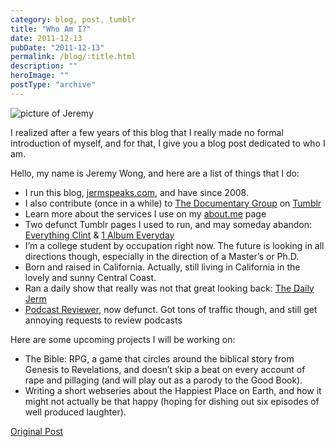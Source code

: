```yaml
---
category: blog, post, tumblr
title: "Who Am I?"
date: 2011-12-13
pubDate: "2011-12-13"
permalink: /blog/:title.html
description: ""
heroImage: ""
postType: "archive"
---
```




![picture of Jeremy](http://appropriatetechnology.wikispaces.com/file/view/IMG_1806.jpg/274879616/IMG_1806.jpg)

I realized after a few years of this blog that I really made no formal introduction of myself, and for that, I give you a blog post dedicated to who I am.

Hello, my name is Jeremy Wong, and here are a list of things that I do:

- I run this blog, [jermspeaks.com](http://jermspeaks.com/), and have since 2008.
- I also contribute (once in a while) to [The Documentary Group](http://docgroup.org/) on [Tumblr](https://www.tumblr.com/)
- Learn more about the services I use on my [about.me](https://about.me/jeremywong) page
- Two defunct Tumblr pages I used to run, and may someday abandon: [Everything Clint](http://everythingclint.tumblr.com/) & [1 Album Everyday](http://albumperday.tumblr.com/)
- I’m a college student by occupation right now. The future is looking in all directions though, especially in the direction of a Master’s or Ph.D.
- Born and raised in California. Actually, still living in California in the lovely and sunny Central Coast.
- Ran a daily show that really was not that great looking back: [The Daily Jerm](https://vimeo.com/album/48089)
- [Podcast Reviewer](https://podcastsdaily.wordpress.com/), now defunct. Got tons of traffic though, and still get annoying requests to review podcasts

Here are some upcoming projects I will be working on:

- The Bible: RPG, a game that circles around the biblical story from Genesis to Revelations, and doesn’t skip a beat on every account of rape and pillaging (and will play out as a parody to the Good Book).
- Writing a short webseries about the Happiest Place on Earth, and how it might not actually be that happy (hoping for dishing out six episodes of well produced laughter).

[Original Post](http://jermspeaks.com/post/14168761749/who-am-i)
